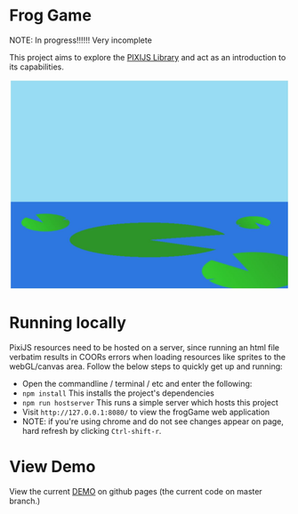 # Frog Game

NOTE: In progress!!!!!! Very incomplete

This project aims to explore the [PIXIJS Library](http://www.pixijs.com/) and act as an introduction to its capabilities.

![screenshot of current frog game progress](./docs/screenshot.JPG)

# Running locally

PixiJS resources need to be hosted on a server, since running an html file verbatim results in COORs errors when loading resources like sprites to the webGL/canvas area.  Follow the below steps to quickly get up and running:

* Open the commandline / terminal / etc and enter the following:
* `npm install` This installs the project's dependencies
* `npm run hostserver` This runs a simple server which hosts this project
* Visit `http://127.0.0.1:8080/` to view the frogGame web application
* NOTE: if you're using chrome and do not see changes appear on page, hard refresh by clicking `Ctrl-shift-r`.

# View Demo
View the current [DEMO](https://aml2732.github.io/frogGame/) on github pages (the current code on master branch.)
